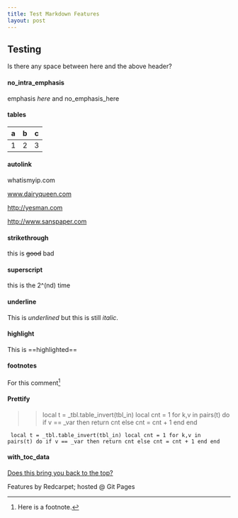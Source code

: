 ```yaml
---
title: Test Markdown Features
layout: post
---
```



## Testing
Is there any space between here and the above header?


#### no_intra_emphasis
emphasis _here_ and no_emphasis_here

#### tables
| a | b | c
|---|---|---
| 1 | 2 | 3

#### autolink
whatismyip.com

www.dairyqueen.com

http://yesman.com

http://www.sanspaper.com

#### strikethrough
this is ~~good~~ bad

#### superscript
this is the 2^(nd) time

#### underline
This is _underlined_ but this is still *italic*.

#### highlight
This is ==highlighted==

#### footnotes
For this comment[^1]
[^1]: Here is a footnote.

#### Prettify
>>  local t = _tbl.table_invert(tbl_in)
>>  local cnt = 1
>>  for k,v in pairs(t) do
>>  if v == _var then return cnt
>>  else cnt = cnt + 1 end
>>  end

<code> local t = _tbl.table_invert(tbl_in) local cnt = 1 for k,v in pairs(t) do if v == _var then return cnt else cnt = cnt + 1 end end </code>


#### with_toc_data
[Does this bring you back to the top?](#Testing)


Features by Redcarpet; hosted @ Git Pages